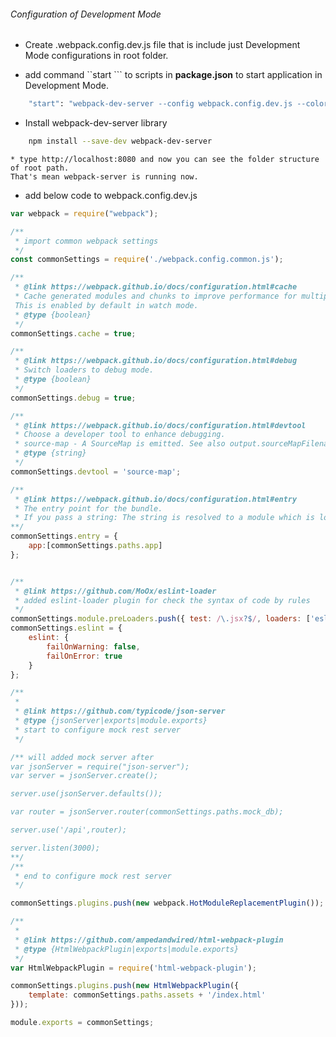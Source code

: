 ###### Configuration of Development Mode

* Create .webpack.config.dev.js  file that is include just Development Mode configurations  in root folder.

* add command ``start ``` to scripts in **package.json** to start application in Development Mode. 
        
```sh
    "start": "webpack-dev-server --config webpack.config.dev.js --colors --port 8080"
```
    
* Install webpack-dev-server library
    
```sh 
    npm install --save-dev webpack-dev-server
```
    
    * type http://localhost:8080 and now you can see the folder structure of root path.  
    That's mean webpack-server is running now.

   
* add below code to webpack.config.dev.js   

```javascript
var webpack = require("webpack");

/**
 * import common webpack settings
 */
const commonSettings = require('./webpack.config.common.js');

/**
 * @link https://webpack.github.io/docs/configuration.html#cache
 * Cache generated modules and chunks to improve performance for multiple incremental builds.
 This is enabled by default in watch mode.
 * @type {boolean}
 */
commonSettings.cache = true;

/**
 * @link https://webpack.github.io/docs/configuration.html#debug
 * Switch loaders to debug mode.
 * @type {boolean}
 */
commonSettings.debug = true;

/**
 * @link https://webpack.github.io/docs/configuration.html#devtool
 * Choose a developer tool to enhance debugging.
 * source-map - A SourceMap is emitted. See also output.sourceMapFilename.
 * @type {string}
 */
commonSettings.devtool = 'source-map';

/**
 * @link https://webpack.github.io/docs/configuration.html#entry
 * The entry point for the bundle.
 * If you pass a string: The string is resolved to a module which is loaded upon startup.
**/
commonSettings.entry = {
    app:[commonSettings.paths.app]
};


/**
 * @link https://github.com/MoOx/eslint-loader
 * added eslint-loader plugin for check the syntax of code by rules
 */
commonSettings.module.preLoaders.push({ test: /\.jsx?$/, loaders: ['eslint'], exclude: /node_modules/ });
commonSettings.eslint = {
    eslint: {
        failOnWarning: false,
        failOnError: true
    }
};

/**
 *
 * @link https://github.com/typicode/json-server
 * @type {jsonServer|exports|module.exports}
 * start to configure mock rest server
 */

/** will added mock server after
var jsonServer = require("json-server");
var server = jsonServer.create();

server.use(jsonServer.defaults());

var router = jsonServer.router(commonSettings.paths.mock_db);

server.use('/api',router);

server.listen(3000);
**/
/**
 * end to configure mock rest server
 */

commonSettings.plugins.push(new webpack.HotModuleReplacementPlugin());

/**
 *
 * @link https://github.com/ampedandwired/html-webpack-plugin
 * @type {HtmlWebpackPlugin|exports|module.exports}
 */
var HtmlWebpackPlugin = require('html-webpack-plugin');

commonSettings.plugins.push(new HtmlWebpackPlugin({
    template: commonSettings.paths.assets + '/index.html'
}));

module.exports = commonSettings;

```


